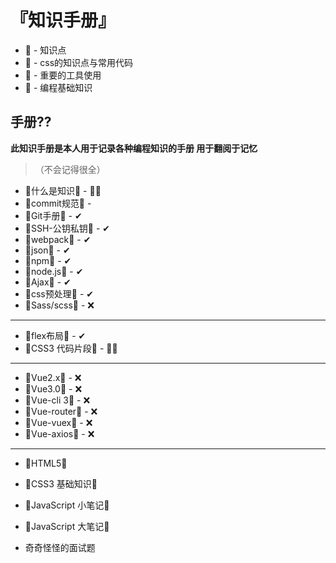 # 『知识手册』
- 🥝 - 知识点
- 🍇 - css的知识点与常用代码
- 🍉 - 重要的工具使用
- 🍓 - 编程基础知识


## 手册??
**此知识手册是本人用于记录各种编程知识的手册 用于翻阅于记忆**  
>（不会记得很全）

- 🥝什么是知识🥝 - 🐱‍🏍
- 🥝commit规范🥝 - 
- 🥝Git手册🥝 - ✔
- 🥝SSH-公钥私钥🥝 - ✔
- 🥝webpack🥝 - ✔
- 🥝json🥝 - ✔
- 🥝npm🥝  - ✔
- 🥝node.js🥝 - ✔  
- 🥝Ajax🥝 - ✔  
- 🥝css预处理🥝 - ✔  
- 🥝Sass/scss🥝 - ❌ 
---
- 🍇flex布局🍇 - ✔
- 🍇CSS3 代码片段🍇 - 🐱‍🏍
---
- 🍉Vue2.x🍉 - ❌
- 🍉Vue3.0🍉 - ❌
- 🍉Vue-cli 3🍉 - ❌
- 🍉Vue-router🍉 - ❌
- 🍉Vue-vuex🍉 - ❌
- 🍉Vue-axios🍉 - ❌
---
- 🍓HTML5🍓
- 🍓CSS3 基础知识🍓
- 🍓JavaScript 小笔记🍓
- 🍓JavaScript 大笔记🍓

- 奇奇怪怪的面试题
